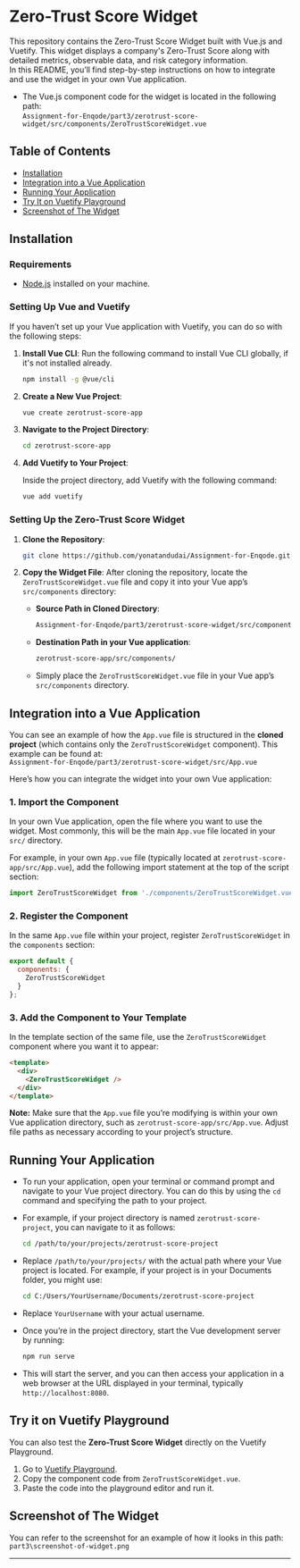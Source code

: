 # Zero-Trust Score Widget

This repository contains the Zero-Trust Score Widget built with Vue.js and Vuetify. This widget displays a company's Zero-Trust Score along with detailed metrics, observable data, and risk category information.  
In this README, you’ll find step-by-step instructions on how to integrate and use the widget in your own Vue application.

- The Vue.js component code for the widget is located in the following path:  
```Assignment-for-Enqode/part3/zerotrust-score-widget/src/components/ZeroTrustScoreWidget.vue```


## Table of Contents

- [Installation](#installation)
- [Integration into a Vue Application](#integration-into-a-vue-application)
- [Running Your Application](#running-your-application)
- [Try It on Vuetify Playground](#try-it-on-vuetify-playground)
- [Screenshot of The Widget](#screenshot-of-the-widget)


## Installation

### Requirements
- [Node.js](https://nodejs.org/) installed on your machine.

### Setting Up Vue and Vuetify
If you haven’t set up your Vue application with Vuetify, you can do so with the following steps:

1. **Install Vue CLI**: Run the following command to install Vue CLI globally, if it's not installed already.
   
   ```bash
   npm install -g @vue/cli
   ```

2. **Create a New Vue Project**:
   
   ```bash
   vue create zerotrust-score-app
   ```


3. **Navigate to the Project Directory**:
   
   ```bash
   cd zerotrust-score-app
   ```

4. **Add Vuetify to Your Project**:
   
   Inside the project directory, add Vuetify with the following command:

   ```bash
   vue add vuetify
   ```
### Setting Up the Zero-Trust Score Widget

1. **Clone the Repository**:
   
   ```bash
   git clone https://github.com/yonatandudai/Assignment-for-Enqode.git
   ```

2. **Copy the Widget File**: After cloning the repository, locate the `ZeroTrustScoreWidget.vue` file and copy it into your Vue app’s `src/components` directory:

   - **Source Path in Cloned Directory**:
     ```bash
     Assignment-for-Enqode/part3/zerotrust-score-widget/src/components/ZeroTrustScoreWidget.vue
     ```

   - **Destination Path in your Vue application**:
     ```bash
     zerotrust-score-app/src/components/
     ```

   - Simply place the `ZeroTrustScoreWidget.vue` file in your Vue app’s `src/components` directory.  

## Integration into a Vue Application

You can see an example of how the `App.vue` file is structured in the **cloned project** (which contains only the `ZeroTrustScoreWidget` component). This example can be found at:  
```Assignment-for-Enqode/part3/zerotrust-score-widget/src/App.vue```  

Here’s how you can integrate the widget into your own Vue application:

### 1. Import the Component
In your own Vue application, open the file where you want to use the widget. Most commonly, this will be the main `App.vue` file located in your `src/` directory.

For example, in your own `App.vue` file (typically located at `zerotrust-score-app/src/App.vue`), add the following import statement at the top of the script section:

```javascript
import ZeroTrustScoreWidget from './components/ZeroTrustScoreWidget.vue';
```

### 2. Register the Component
In the same `App.vue` file  within your project, register `ZeroTrustScoreWidget` in the `components` section:

```javascript
export default {
  components: {
    ZeroTrustScoreWidget
  }
};
```

### 3. Add the Component to Your Template
In the template section of the same file, use the `ZeroTrustScoreWidget` component where you want it to appear:

```html
<template>
  <div>
    <ZeroTrustScoreWidget />
  </div>
</template>
```

**Note:** Make sure that the `App.vue` file you’re modifying is within your own Vue application directory, such as `zerotrust-score-app/src/App.vue`. Adjust file paths as necessary according to your project’s structure.

## Running Your Application

- To run your application, open your terminal or command prompt and navigate to your Vue project directory. You can do this by using the `cd` command and specifying the path to your project.

- For example, if your project directory is named `zerotrust-score-project`, you can navigate to it as follows:

   ```bash
  cd /path/to/your/projects/zerotrust-score-project
   ```

- Replace `/path/to/your/projects/` with the actual path where your Vue project is located. For example, if your project is in your Documents folder, you might use:

    ```bash
  cd C:/Users/YourUsername/Documents/zerotrust-score-project
    ```
- Replace `YourUsername` with your actual username.

- Once you’re in the project directory, start the Vue development server by running:

  ```bash
  npm run serve
  ```

- This will start the server, and you can then access your application in a web browser at the URL displayed in your terminal, typically `http://localhost:8080`.

## Try it on Vuetify Playground

You can also test the **Zero-Trust Score Widget** directly on the Vuetify Playground.

1. Go to [Vuetify Playground](https://play.vuetifyjs.com/).
2. Copy the component code from `ZeroTrustScoreWidget.vue`.
3. Paste the code into the playground editor and run it.

## Screenshot of The Widget

You can refer to the screenshot for an example of how it looks in this path:  
 `part3\screenshot-of-widget.png`

---

